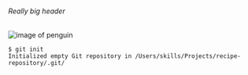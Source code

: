 ###### Really big header

![image of penguin](https://openclipart.org/image/2400px/svg_to_png/17535/lemmling-Cartoon-penguin.png)


```
$ git init
Initialized empty Git repository in /Users/skills/Projects/recipe-repository/.git/
```

